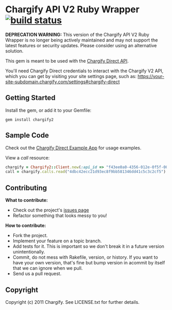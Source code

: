 Chargify API V2 Ruby Wrapper [![build status](https://travis-ci.org/chargify/chargify2.png?branch=master)](http://travis-ci.org/chargify/chargify2)
============================

**DEPRECATION WARNING:** This version of the Chargify API V2 Ruby Wrapper is no longer being actively maintained and may not support the latest features or security updates. Please consider using an alternative solution.

This gem is meant to be used with the [Chargify Direct API](http://docs.chargify.com/chargify-direct-introduction).

You'll need Chargify Direct credentials to interact with the Chargify V2
API, which you can get by visiting your site settings page, such as:
https://your-site-subdomain.chargify.com/settings#chargify-direct

Getting Started
---------------

Install the gem, or add it to your Gemfile:
    
    gem install chargify2

Sample Code
-----------

Check out the [Chargify Direct Example App](https://github.com/chargify/chargify_direct_example) for usage examples.

View a *call* resource:

``` ruby
chargify = Chargify2::Client.new(:api_id => "f43ee0a0-4356-012e-0f5f-0025009f114a", :api_password => 'direct777test', :base_uri => "http://app.chargify.local/api/v2")
call = chargify.calls.read("4dbc42ecc21d93ec8f9bb581346dd41c5c3c2cf5")
```

Contributing
------------

**What to contribute:**

* Check out the project's [issues page](https://github.com/chargify/chargify2/issues)
* Refactor something that looks messy to you!

**How to contribute:**

* Fork the project.
* Implement your feature on a topic branch.
* Add tests for it.  This is important so we don't break it in a future version unintentionally.
* Commit, do not mess with Rakefile, version, or history.  If you want to have your own version, that's fine but bump version in acommit by itself that we can ignore when we pull.
* Send us a pull request.
 
Copyright
---------

Copyright (c) 2011 Chargify. See LICENSE.txt for further details.
